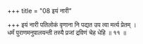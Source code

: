 +++
title = "08 इयं नारी"

+++
इयं नारी पतिलोकं वृणाना नि पद्यत उप त्वा मर्त्य प्रेतम् ।  
धर्मं पुराणमनुपालयन्ती तस्यै प्रजां द्रविणं चेह धेहि ॥ ११ ॥